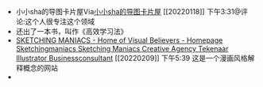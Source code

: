 - 小小sha的导图卡片屋Via[小小sha的导图卡片屋](http://mp.weixin.qq.com/profile?src=3&timestamp=1642491103&ver=1&signature=uYiNMtqKztQm3hAJwP7i1kdJcvbbxee8g-nLgeB92-CoDMRXKPxcuqrMmdGE3uoob*y7*KTy6RdUmPpxlOmFiw==#/) [[20220118]] 下午3:31@评论:这个人很专注这个领域
- 还出了一本书，叫作《高效学习法》
- [SKETCHING MANIACS - Home of Visual Believers - Homepage Sketchingmaniacs Sketching Maniacs Creative Agency Tekenaar Illustrator Businessconsultant](https://sketchingmaniacs.com/) [[20220209]] 下午5:39 这是一个漫画风格解释概念的网站
- 
